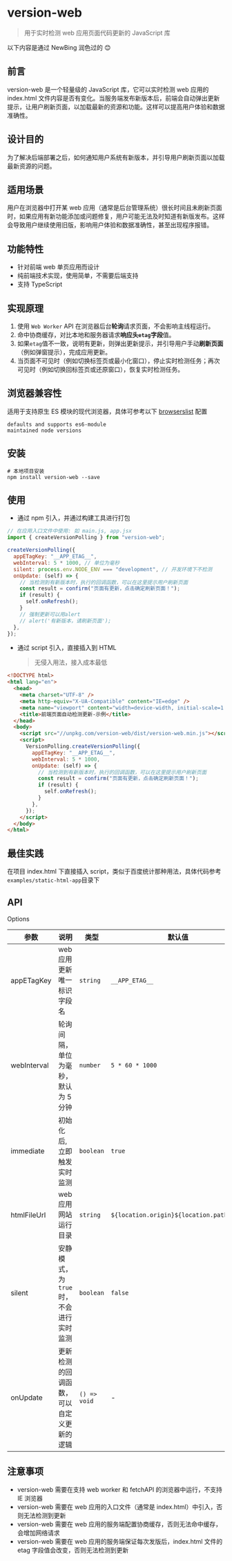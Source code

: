 # version-web

> 用于实时检测 web 应用页面代码更新的 JavaScript 库

以下内容是通过 NewBing 润色过的 😊

## 前言

version-web 是一个轻量级的 JavaScript 库，它可以实时检测 web 应用的 index.html 文件内容是否有变化。当服务端发布新版本后，前端会自动弹出更新提示，让用户刷新页面，以加载最新的资源和功能。这样可以提高用户体验和数据准确性。

## 设计目的

为了解决后端部署之后，如何通知用户系统有新版本，并引导用户刷新页面以加载最新资源的问题。

## 适用场景

用户在浏览器中打开某 web 应用（通常是后台管理系统）很长时间且未刷新页面时，如果应用有新功能添加或问题修复，用户可能无法及时知道有新版发布。这样会导致用户继续使用旧版，影响用户体验和数据准确性，甚至出现程序报错。

## 功能特性

- 针对前端 web 单页应用而设计
- 纯前端技术实现，使用简单，不需要后端支持
- 支持 TypeScript

## 实现原理

1. 使用 `Web Worker` API 在浏览器后台**轮询**请求页面，不会影响主线程运行。
2. 命中协商缓存，对比本地和服务器请求**响应头`etag`字段**值。
3. 如果`etag`值不一致，说明有更新，则弹出更新提示，并引导用户手动**刷新页面**（例如弹窗提示），完成应用更新。
4. 当页面不可见时（例如切换标签页或最小化窗口），停止实时检测任务；再次可见时（例如切换回标签页或还原窗口），恢复实时检测任务。

## 浏览器兼容性

适用于支持原生 ES 模块的现代浏览器，具体可参考以下 [browserslist](https://github.com/browserslist/browserslist) 配置

```
defaults and supports es6-module
maintained node versions
```

## 安装

```shell
# 本地项目安装
npm install version-web --save
```

## 使用

- 通过 npm 引入，并通过构建工具进行打包

```javascript
// 在应用入口文件中使用: 如 main.js, app.jsx
import { createVersionPolling } from "version-web";

createVersionPolling({
  appETagKey: "__APP_ETAG__",
  webInterval: 5 * 1000, // 单位为毫秒
  silent: process.env.NODE_ENV === "development", // 开发环境下不检测
  onUpdate: (self) => {
    // 当检测到有新版本时，执行的回调函数，可以在这里提示用户刷新页面
    const result = confirm("页面有更新，点击确定刷新页面！");
    if (result) {
      self.onRefresh();
    }
    // 强制更新可以用alert
    // alert('有新版本，请刷新页面');
  },
});
```

- 通过 script 引入，直接插入到 HTML
  > 无侵入用法，接入成本最低

```html
<!DOCTYPE html>
<html lang="en">
  <head>
    <meta charset="UTF-8" />
    <meta http-equiv="X-UA-Compatible" content="IE=edge" />
    <meta name="viewport" content="width=device-width, initial-scale=1.0" />
    <title>前端页面自动检测更新-示例</title>
  </head>
  <body>
    <script src="//unpkg.com/version-web/dist/version-web.min.js"></script>
    <script>
      VersionPolling.createVersionPolling({
        appETagKey: "__APP_ETAG__",
        webInterval: 5 * 1000,
        onUpdate: (self) => {
          // 当检测到有新版本时，执行的回调函数，可以在这里提示用户刷新页面
          const result = confirm("页面有更新，点击确定刷新页面！");
          if (result) {
            self.onRefresh();
          }
        },
      });
    </script>
  </body>
</html>
```

## 最佳实践

在项目 index.html 下直接插入 script，类似于百度统计那种用法，具体代码参考`examples/static-html-app`目录下

## API

Options

| 参数            | 说明                                     | 类型         | 默认值                                   |
| --------------- | ---------------------------------------- | ------------ | ---------------------------------------- |
| appETagKey      | web 应用更新唯一标识字段名               | `string`     | `__APP_ETAG__`                           |
| webInterval | 轮询间隔，单位为毫秒，默认为 5 分钟      | `number`     | `5 * 60 * 1000 `                         |
| immediate       | 初始化后, 立即触发实时监测               | `boolean`    | `true`                                   |
| htmlFileUrl     | web 应用网站运行目录                     | `string`     | `${location.origin}${location.pathname}` |
| silent          | 安静模式，为`true`时，不会进行实时监测   | `boolean`    | `false`                                  |
| onUpdate        | 更新检测的回调函数，可以自定义更新的逻辑 | `() => void` | -                                        |

## 注意事项

- version-web 需要在支持 web worker 和 fetchAPI 的浏览器中运行，不支持 IE 浏览器
- version-web 需要在 web 应用的入口文件（通常是 index.html）中引入，否则无法检测到更新
- version-web 需要在 web 应用的服务端配置协商缓存，否则无法命中缓存，会增加网络请求
- version-web 需要在 web 应用的服务端保证每次发版后，index.html 文件的 etag 字段值会改变，否则无法检测到更新
